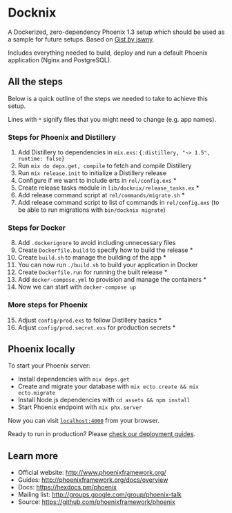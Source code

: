 # Docknix

A Dockerized, zero-dependency Phoenix 1.3 setup which should be used as a sample for future setups. Based on [Gist by jswny](https://gist.github.com/jswny/83e03537830b0d997924e8f1965d88bc).

Includes everything needed to build, deploy and run a default Phoenix application (Nginx and PostgreSQL).

## All the steps

Below is a quick outline of the steps we needed to take to achieve this setup.

Lines with `*` signify files that you might need to change (e.g. app names).

### Steps for Phoenix and Distillery

1. Add Distillery to dependencies in `mix.exs`: `{:distillery, "~> 1.5", runtime: false}`
2. Run `mix do deps.get, compile` to fetch and compile Distillery
3. Run `mix release.init` to initialize a Distillery release
4. Configure if we want to include erts in `rel/config.exs` *
5. Create release tasks module in `lib/docknix/release_tasks.ex` *
6. Add release command script at `rel/commands/migrate.sh` *
7. Add release command script to list of commands in `rel/config.exs` (to be able to run migrations with `bin/docknix migrate`)

### Steps for Docker

8. Add `.dockerignore` to avoid including unnecessary files
9. Create `Dockerfile.build` to specify how to build the release *
10. Create `build.sh` to manage the building of the app *
11. You can now run `./build.sh` to build your application in Docker
12. Create `Dockerfile.run` for running the built release *
13. Add `docker-compose.yml` to provision and manage the containers *
14. Now we can start with `docker-compose up`

### More steps for Phoenix

15. Adjust `config/prod.exs` to follow Distillery basics *
16. Adjust `config/prod.secret.exs` for production secrets *

## Phoenix locally

To start your Phoenix server:

  * Install dependencies with `mix deps.get`
  * Create and migrate your database with `mix ecto.create && mix ecto.migrate`
  * Install Node.js dependencies with `cd assets && npm install`
  * Start Phoenix endpoint with `mix phx.server`

Now you can visit [`localhost:4000`](http://localhost:4000) from your browser.

Ready to run in production? Please [check our deployment guides](http://www.phoenixframework.org/docs/deployment).

## Learn more

  * Official website: http://www.phoenixframework.org/
  * Guides: http://phoenixframework.org/docs/overview
  * Docs: https://hexdocs.pm/phoenix
  * Mailing list: http://groups.google.com/group/phoenix-talk
  * Source: https://github.com/phoenixframework/phoenix
